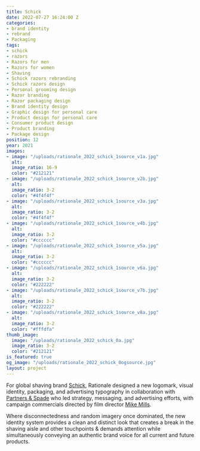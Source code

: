 ```yaml
---
title: Schick
date: 2022-07-27 16:24:00 Z
categories:
- brand identity
- rebrand
- Packaging
tags:
- schick
- razors
- Razors for men
- Razors for women
- Shaving
- Schick razors rebranding
- Schick razors design
- Personal grooming design
- Razor branding
- Razor packaging design
- Brand identity design
- Graphic design for personal care
- Product design for personal care
- Consumer product design
- Product branding
- Package design
position: 12
year: 2021
images:
- image: "/uploads/rationale_2022_schick_1source_v1a.jpg"
  alt: 
  image_ratio: 16-9
  color: "#212121"
- image: "/uploads/rationale_2022_schick_1source_v2b.jpg"
  alt: 
  image_ratio: 3-2
  color: "#4f4f4f"
- image: "/uploads/rationale_2022_schick_1source_v3a.jpg"
  alt: 
  image_ratio: 3-2
  color: "#4f4f4f"
- image: "/uploads/rationale_2022_schick_1source_v4b.jpg"
  alt: 
  image_ratio: 3-2
  color: "#cccccc"
- image: "/uploads/rationale_2022_schick_1source_v5a.jpg"
  alt: 
  image_ratio: 3-2
  color: "#cccccc"
- image: "/uploads/rationale_2022_schick_1source_v6a.jpg"
  alt: 
  image_ratio: 3-2
  color: "#222222"
- image: "/uploads/rationale_2022_schick_1source_v7b.jpg"
  alt: 
  image_ratio: 3-2
  color: "#222222"
- image: "/uploads/rationale_2022_schick_1source_v8a.jpg"
  alt: 
  image_ratio: 3-2
  color: "#fffdfa"
thumb_image:
  image: "/uploads/rationale_2022_schick_0a.jpg"
  image_ratio: 3-2
  color: "#212121"
is_featured: true
og_image: "/uploads/rationale_2022_schick_0ogsource.jpg"
layout: project
---
```


For global shaving brand [Schick](https://www.schick.com/), Rationale designed a new logomark, visual identity, packaging, and advertising typography in collaboration with [Partners & Spade](https://partnersandspade.com/) who led strategy, messaging, and advertising efforts, with campaign commercials directed by film director [Mike Mills](https://mikemillsmikemills.com/).

Where disconnectedness and random imagery once dominated, the new identity system provides a clean and distinct look that creates a break in the shaving aisle and other touchpoints & demands attention while simultaneously conveying an authentic brand voice for all current and future products. 